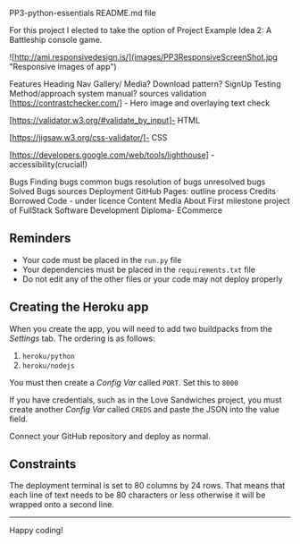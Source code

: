 PP3-python-essentials README.md file

For this project I elected to take the option of Project Example Idea 2: A Battleship console game.

![http://ami.responsivedesign.is/](images/PP3ResponsiveScreenShot.jpg "Responsive images of app")



Features
Heading
Nav
Gallery/ Media?
Download pattern?
SignUp
Testing
Method/approach
system
manual?
sources
validation
[https://contrastchecker.com/] - Hero image and overlaying text check

[https://validator.w3.org/#validate_by_input]- HTML

[https://jigsaw.w3.org/css-validator/]- CSS

[https://developers.google.com/web/tools/lighthouse] - accessibility(crucial!)

Bugs
Finding bugs
common bugs
resolution of bugs
unresolved bugs
Solved Bugs
sources
Deployment
GitHub Pages: outline process
Credits
Borrowed Code - under licence
Content
Media
About
First milestone project of FullStack Software Development Diploma- ECommerce


## Reminders

* Your code must be placed in the `run.py` file
* Your dependencies must be placed in the `requirements.txt` file
* Do not edit any of the other files or your code may not deploy properly

## Creating the Heroku app

When you create the app, you will need to add two buildpacks from the _Settings_ tab. The ordering is as follows:

1. `heroku/python`
2. `heroku/nodejs`

You must then create a _Config Var_ called `PORT`. Set this to `8000`

If you have credentials, such as in the Love Sandwiches project, you must create another _Config Var_ called `CREDS` and paste the JSON into the value field.

Connect your GitHub repository and deploy as normal.

## Constraints

The deployment terminal is set to 80 columns by 24 rows. That means that each line of text needs to be 80 characters or less otherwise it will be wrapped onto a second line.

-----
Happy coding!